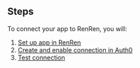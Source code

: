 ## Steps
To connect your app to RenRen, you will:
1. [Set up app in RenRen](#set-up-app-in-renren)
2. [Create and enable connection in Auth0](#create-and-enable-connection-in-auth0)
3. [Test connection](#test-connection)
